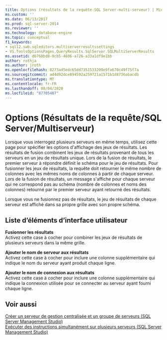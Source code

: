 ```yaml
---
title: Options (résultats de la requête-SQL Server-multi-serveur) | Microsoft Docs
ms.custom: ''
ms.date: 06/13/2017
ms.prod: sql-server-2014
ms.reviewer: ''
ms.technology: database-engine
ms.topic: conceptual
f1_keywords:
- sql12.swb.sqleditors.multiserverresultssettings
- VS.ToolsOptionsPages.QueryResults.SqlServer.SQLMultiServerResults
ms.assetid: d6768bd8-9cb5-4606-a726-a33a1df9e1bb
author: rothja
ms.author: jroth
ms.openlocfilehash: 8273ad5edc65dd7351533209e9fa670c49f75f7a
ms.sourcegitcommit: ad4d92dce894592a259721a1571b1d8736abacdb
ms.translationtype: MT
ms.contentlocale: fr-FR
ms.lasthandoff: 08/04/2020
ms.locfileid: "87705407"
---
```

# <a name="options-query-results-sql-server-multi-server"></a>Options (Résultats de la requête/SQL Server/Multiserveur)
  Lorsque vous interrogez plusieurs serveurs en même temps, utilisez cette page pour spécifier les options d'affichage des jeux de résultats. Les résultats de fusion combinent les jeux de résultats provenant de tous les serveurs en un jeu de résultats unique. Lors de la fusion de résultats, le premier serveur à répondre définit le schéma pour le jeu de résultats. Pour fusionner les jeux de résultats, la requête doit retourner le même nombre de colonnes avec les mêmes noms de colonnes à partir de chaque serveur. Lors de la fusion de résultats, un message s'affiche pour chaque serveur qui ne correspond pas au schéma (nombre de colonnes et noms des colonnes) retourné par le premier serveur ayant retourné des résultats.  
  
 Lorsque vous ne fusionnez pas de résultats, le jeu de résultats de chaque serveur est affiché dans sa propre grille avec son propre schéma.  
  
## <a name="ui-element-list"></a>Liste d’éléments d’interface utilisateur  
 **Fusionner les résultats**  
 Activez cette case à cocher pour combiner les jeux de résultats de plusieurs serveurs dans la même grille.  
  
 **Ajouter le nom de serveur aux résultats**  
 Activez cette case à cocher pour inclure une colonne supplémentaire qui indique le nom du serveur ayant produit chaque ligne.  
  
 **Ajouter le nom de connexion aux résultats**  
 Activez cette case à cocher pour inclure une colonne supplémentaire qui indique la connexion utilisée pour se connecter au serveur ayant fourni chaque ligne.  
  
## <a name="see-also"></a>Voir aussi  
 [Créer un serveur de gestion centralisée et un groupe de serveurs &#40;SQL Server Management Studio&#41;](../ssms/register-servers/create-a-central-management-server-and-server-group.md)   
 [Exécuter des instructions simultanément sur plusieurs serveurs &#40;SQL Server Management Studio&#41;](../ssms/register-servers/execute-statements-against-multiple-servers-simultaneously.md)  
  
  
